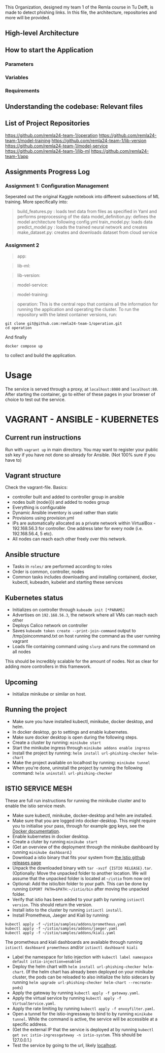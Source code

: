 This Organization, designed my team 1 of the Remla course in Tu Delft, is made to detect phishing links. In this file, the architecture, repositories and more will be provided.

## High-level Architecture

## How to start the Application

### Parameters

### Variables

### Requirements

## Understanding the codebase: Relevant files

## List of Project Repositories

https://github.com/remla24-team-1/operation
https://github.com/remla24-team-1/model-training
https://github.com/remla24-team-1/lib-version
https://github.com/remla24-team-1/model-service
https://github.com/remla24-team-1/lib-ml
https://github.com/remla24-team-1/app

## Assignments Progress Log

### Assignment 1: Configuration Management

Seperated out the original Kaggle notebook into different subsections of ML training. More specifically into:

> build_features.py : loads text data from files as specified in Yaml and performs preprocessing of the data
> model_definition.py: defines the model architecture following config.yml
> train_model.py: loads data
> predict_model.py : loads the trained neural network and creates
> make_dataset.py: creates and downloads dataset from cloud service

### Assignment 2

> app:

> lib-ml:

> lib-version:

> model-service:

> model-training:

> operation: This is the central repo that contains all the information for running the application and operating the cluster. To run the repository with the latest container versions, run:

```
git clone git@github.com:remla24-team-1/operation.git
cd operation
```

And finally

```
docker compose up
```

to collect and build the application.

# Usage

The service is served through a proxy, at `localhost:8080` and `localhost:80`. After starting the container, go to either of these pages in your browser of choice to test out the service.

# VAGRANT - ANSIBLE - KUBERNETES

## Current run instructions

Run with `vagrant up` in main directory. You may want to register your public ssh key if you have not done so already for Ansible. (Not 100% sure if you have to)

## Vagrant structure

Check the vagrant-file.
Basics:

- controller built and added to controller group in ansible
- nodes built (node{i}) and added to nodes group
- Everything is configurable
- Dynamic Ansible inventory is used rather than static
- Provisions using provision.yml
- IPs are automatically allocated as a private network within VirtualBox - 192.168.56.3 for controller. One address later for every node (i.e. 192.168.56.4, 5 etc).
- All nodes can reach each other freely over this network.

## Ansible structure

- Tasks in `roles/` are performed according to roles
- Order is common, controller, nodes
- Common tasks includes downloading and installing containerd, docker, kubectl, kubeadm, kubelet and starting these services

## Kubernetes status

- Initializes on controller through `kubeadm init [*PARAMS]`
- Advertises on `192.168.56.3`, the network where all VMs can reach each other
- Deploys Calico network on controller
- Saves `kubeadm token create --print-join-command` output to /tmp/joincommand.txt on host running the command as the user running vagrant
- Loads file containing command using `slurp` and runs the command on all nodes

This should be incredibly scalable for the amount of nodes. Not as clear for adding more controllers in this framework.

## Upcoming

- Initialize minikube or similar on host.

## Running the project

- Make sure you have installed kubectl, minikube, docker desktop, and helm.
- In docker desktop, go to settings and enable kubernetes.
- Make sure docker desktop is open during the following steps.
- Create a cluster by running: `minikube start`
- Start the minikube ingress through `minikube addons enable ingress`
- Install the project by running: `helm install url-phishing-checker helm-chart`
- Make the project available on localhost by running: `minikube tunnel`
- When you're done, uninstall the project by running the following command: `helm uninstall url-phishing-checker`

## ISTIO SERVICE MESH

These are full run instructions for running the minikube cluster and to enable the istio service mesh.

- Make sure kubectl, minikube, docker-desktop and helm are installed.
- Make sure that you are logged into docker-desktop. This might require you to initialise your pass, through for example gpg keys, see the [Docker documentation](https://docs.docker.com/desktop/get-started/#credentials-management-for-linux-users).
- Enable kubernetes in docker desktop.
- Create a cluter by running `minikube start`
- (Get an overview of the deployment through the minikube dashboard by running `minikube dashboard`.)
- Download a istio binary that fits your system from [the Istio github releases page](https://github.com/istio/istio/releases/tag/1.22.0)
- Unpack the downloaded binary with `tar -xvzf {ISTIO RELEASE}.tar`. (Optionally: Move the unpacked folder to another location. We will assume that the unpacked folder is located at `~/istio` from now on)
- Optional: Add the istio/bin folder to your path. This can be done by running `EXPORT PATH=$PATH:~/istio/bin` after moving the unpacked folder.
- Verify that istio has been added to your path by running `istioctl version`. This should return the version.
- Install istio to the cluster by running `istioctl install`.
- Install Prometheus, Jaeger and Kiali by running:

```
kubectl apply -f ~/istio/samples/addons/prometheus.yaml
kubectl apply -f ~/istio/samples/addons/jaeger.yaml
kubectl apply -f ~/istio/samples/addons/kiali.yaml
```

The prometheus and kiali dashboards are available through running `istioctl dashboard prometheus` and/or `istioctl dashboard kiali`

- Label the namespace for Istio injection with `kubectl label namespace default istio-injection=enabled`
- Deploy the helm chart with `helm install url-phishing-checker helm-chart`. (If the helm chart has already been deployed on your minikube cluster, the pods can be reloaded to also initialize the Istio sidecars by running `helm upgrade url-phishing-checker helm-chart --recreate-pods`)
- Apply the gateway by running `kubectl apply -f gateway.yaml`.
- Apply the virtual service by running `kubectl apply -f VirtualService.yaml`.
- Apply the rate limiting by running `kubectl apply -f envoyfilter.yaml`.
- Open a tunnel for the istio-ingressway to bind to by running `minikube tunnel`. While the command is active, the service will be accessible at a specific address.
- (Get the external IP that the service is deployed at by running `kubectl get svc istio-ingressgateway -n istio-system`. This should be 127.0.0.1.)
- Test the service by going to the url, likely [localhost](localhost).

